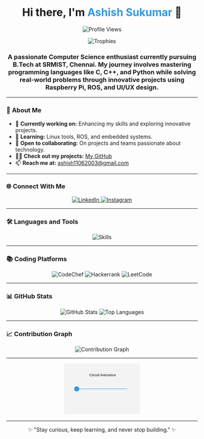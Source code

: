 <h1 align="center">Hi there, I'm <span style="color:#3498db">Ashish Sukumar</span> 👋</h1>

<p align="center">
  <img src="https://komarev.com/ghpvc/?username=Yami1106&label=Profile%20views&color=0e75b6&style=flat" alt="Profile Views" />
</p>

<p align="center">
  <img src="https://github-profile-trophy.vercel.app/?username=Yami1106&theme=onedark&row=1&no-frame=true&margin-w=15" alt="Trophies" />
</p>

<h3 align="center">A passionate Computer Science enthusiast currently pursuing B.Tech at SRMIST, Chennai. My journey involves mastering programming languages like C, C++, and Python while solving real-world problems through innovative projects using Raspberry Pi, ROS, and UI/UX design.</h3>

---

### 🌟 **About Me**

- 🔭 **Currently working on:** Enhancing my skills and exploring innovative projects.
- 🌱 **Learning:** Linux tools, ROS, and embedded systems.
- 👯 **Open to collaborating:** On projects and teams passionate about technology.
- 👨‍💻 **Check out my projects:** [My GitHub](https://github.com/Yami1106)
- 📫 **Reach me at:** ashish11062003@gmail.com

---

### 🌐 **Connect With Me**

<p align="center">
  <a href="https://www.linkedin.com/in/ashish-sukumar-086663272/" target="_blank">
    <img src="https://img.shields.io/badge/LinkedIn-0A66C2?style=for-the-badge&logo=linkedin&logoColor=white" alt="LinkedIn" />
  </a>
  <a href="https://www.instagram.com/y11ami06/" target="_blank">
    <img src="https://img.shields.io/badge/Instagram-E4405F?style=for-the-badge&logo=instagram&logoColor=white" alt="Instagram" />
  </a>
</p>

---

### 🛠 **Languages and Tools**

<p align="center">
  <img src="https://skillicons.dev/icons?i=c,cpp,python,arduino,raspberrypi,git,github,figma,js,html,css,react,nodejs,linux,mysql,sqlite,vscode,autocad,ros,ubuntu,redhat,sklearn,tensorflow,docker,anaconda,jenkins,kubernetes,bash,aws" alt="Skills" />
</p>

---

### 📚 **Coding Platforms**

<p align="center">
  <img src="https://img.shields.io/badge/CodeChef-%23964B00.svg?style=for-the-badge&logo=CodeChef&logoColor=white" alt="CodeChef" />
  <img src="https://img.shields.io/badge/-Hackerrank-2EC866?style=for-the-badge&logo=HackerRank&logoColor=white" alt="Hackerrank" />
  <img src="https://img.shields.io/badge/LeetCode-000000?style=for-the-badge&logo=LeetCode&logoColor=#d16c06" alt="LeetCode" />
</p>

---

### 📊 **GitHub Stats**

<p align="center">
  <img src="https://github-readme-stats.vercel.app/api?username=Yami1106&theme=tokyonight&count_private=true&include_all_commits=true&show_icons=true&custom_title=GitHub%20Stats%20%F0%9F%8F%86" width="48%" alt="GitHub Stats" />
  <img src="https://github-readme-stats.vercel.app/api/top-langs/?username=Yami1106&theme=tokyonight&layout=compact&langs_count=10&custom_title=Most%20Used%20Languages%20%F0%9F%94%A7" width="48%" alt="Top Languages" />
</p>

---

### 📈 **Contribution Graph**

<p align="center">
  <img src="https://github-readme-activity-graph.vercel.app/graph?username=Yami1106&theme=github-compact" alt="Contribution Graph" />
</p>

---

<p align="center">
  <img src="./assets/animated-circuit.svg" alt="Spinning Gear Animation" width="200" />
</p>

---

<p align="center">✨ "Stay curious, keep learning, and never stop building." ✨</p>
